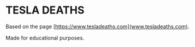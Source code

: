 # TESLA DEATHS

Based on the page [https://www.tesladeaths.com](www.tesladeaths.com).

Made for educational purposes.
